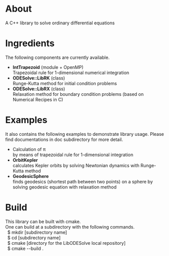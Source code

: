 # About
A C++ library to solve ordinary differential equations

# Ingredients
The following components are currently available.
* **IntTrapezoid** (module + OpenMP) \
Trapezoidal rule for 1-dimensional numerical integration
* **ODESolve::LibRK** (class) \
Runge-Kutta method for initial condition problems
* **ODESolve::LibRX** (class) \
Relaxation method for boundary condition problems (based on Numerical Recipes in C)

# Examples
It also contains the following examples to demonstrate library usage.
Please find documentations in doc subdirectory for more detail.
* Calculation of &pi; \
by means of trapezoidal rule for 1-dimensional integration
* **OrbitKepler** \
calculates Kepler orbits by solving Newtonian dynamics with Runge-Kutta method
* **GeodesicSphere** \
finds geodesics (shortest path between two points) on a sphere by solving geodesic equation with relaxation method

# Build
This library can be built with cmake. \
One can build at a subdirectory with the following commands. \
&ensp;$ mkdir [subdirectory name] \
&ensp;$ cd [subdirectory name] \
&ensp;$ cmake [directory for the LibODESolve local repository] \
&ensp;$ cmake --build .
